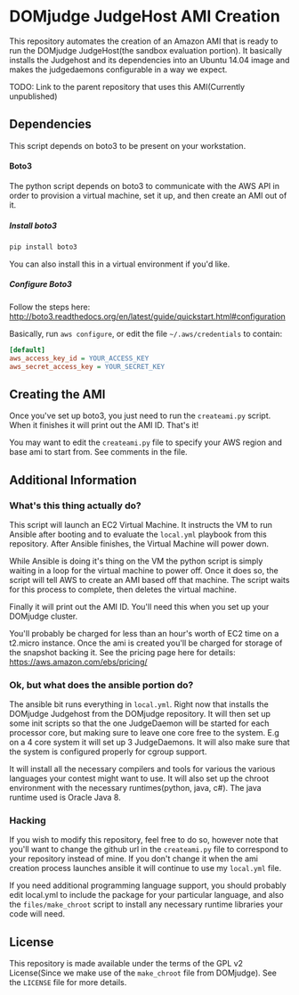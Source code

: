 # DOMjudge JudgeHost AMI Creation
This repository automates the creation of an Amazon AMI that is ready to run the
DOMjudge JudgeHost(the sandbox evaluation portion). It basically installs
the Judgehost and its dependencies into an Ubuntu 14.04 image and makes the
judgedaemons configurable in a way we expect.

TODO: Link to the parent repository that uses this AMI(Currently unpublished)

## Dependencies
This script depends on boto3 to be present on your workstation.

#### Boto3
The python script depends on boto3 to communicate with the AWS API in order to
provision a virtual machine, set it up, and then create an AMI out of it.

##### Install boto3
```bash
pip install boto3
```
You can also install this in a virtual environment if you'd like.

##### Configure Boto3
Follow the steps here: http://boto3.readthedocs.org/en/latest/guide/quickstart.html#configuration

Basically, run `aws configure`, or edit the file `~/.aws/credentials` to contain:
```ini
[default]
aws_access_key_id = YOUR_ACCESS_KEY
aws_secret_access_key = YOUR_SECRET_KEY
```

## Creating the AMI
Once you've set up boto3, you just need to run the `createami.py` script. When
it finishes it will print out the AMI ID. That's it!

You may want to edit the `createami.py` file to specify your AWS region and base
ami to start from. See comments in the file.

## Additional Information
### What's this thing actually do?
This script will launch an EC2 Virtual Machine. It instructs the VM to run
Ansible after booting and to evaluate the `local.yml` playbook from this
repository. After Ansible finishes, the Virtual Machine will power down.

While Ansible is doing it's thing on the VM the python script is simply waiting
in a loop for the virtual machine to power off. Once it does so, the script will
tell AWS to create an AMI based off that machine. The script waits for this process
to complete, then deletes the virtual machine.

Finally it will print out the AMI ID. You'll need this when you set up your
DOMjudge cluster.

You'll probably be charged for less than an hour's worth of EC2 time on a
t2.micro instance. Once the ami is created you'll be charged for storage of
the snapshot backing it. See the pricing page here for details:
https://aws.amazon.com/ebs/pricing/

### Ok, but what does the ansible portion do?
The ansible bit runs everything in `local.yml`. Right now that installs the
DOMjudge Judgehost from the DOMjudge repository. It will then set up some init
scripts so that the one JudgeDaemon will be started for each processor core, but
making sure to leave one core free to the system. E.g on a 4 core system it will
set up 3 JudgeDaemons. It will also make sure that the system is configured
properly for cgroup support.

It will install all the necessary compilers and tools for various the
various languages your contest might want to use. It will also set up the
chroot environment with the necessary runtimes(python, java, c#). The java
runtime used is Oracle Java 8.

### Hacking
If you wish to modify this repository, feel free to do so, however note that
you'll want to change the github url in the `createami.py` file to correspond
to your repository instead of mine. If you don't change it when the ami creation
process launches ansible it will continue to use my `local.yml` file.

If you need additional programming language support, you should probably edit
local.yml to include the package for your particular language, and also the
`files/make_chroot` script to install any necessary runtime libraries your code
will need.

## License
This repository is made available under the terms of the GPL v2 License(Since we
make use of the `make_chroot` file from DOMjudge). See the `LICENSE` file for
more details.
